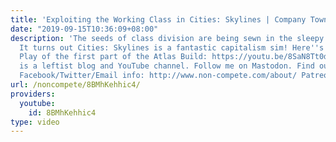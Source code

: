 ```yaml
---
title: 'Exploiting the Working Class in Cities: Skylines | Company Town e01'
date: "2019-09-15T10:36:09+08:00"
description: 'The seeds of class division are being sewn in the sleepy town of Atlas.
  It turns out Cities: Skylines is a fantastic capitalism sim! Here''s the full Let''s
  Play of the first part of the Atlas Build: https://youtu.be/8SaN8Tt0dPE Non-Compete
  is a leftist blog and YouTube channel. Follow me on Mastodon. Find out more: https://www.non-compete.com/its-time-...
  Facebook/Twitter/Email info: http://www.non-compete.com/about/ Patreon: https://www.patreon.com/noncompete'
url: /noncompete/8BMhKehhic4/
providers:
  youtube:
    id: 8BMhKehhic4
type: video
---
```

